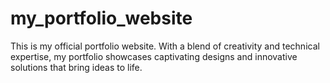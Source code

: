 # my_portfolio_website
This is my official portfolio website. With a blend of creativity and technical expertise, my portfolio showcases captivating designs and innovative solutions that bring ideas to life.
